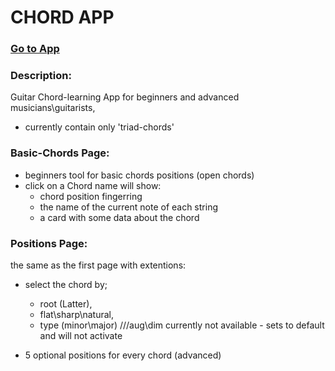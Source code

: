 # CHORD APP

### [Go to App](https://amicht.github.io/chord-app/main.html)


### Description:
Guitar Chord-learning App for beginners and advanced musicians\guitarists, 
- currently contain only 'triad-chords'


### Basic-Chords Page:
- beginners tool for basic chords positions (open chords)
- click on a Chord name will show: 
  - chord position fingerring
  - the name of the current note of each string
  - a card with some data about the chord


### Positions Page:
the same as the first page with extentions:

- select the chord by; 
  - root (Latter), 
  - flat\sharp\natural, 
  - type (minor\major) ///aug\dim currently not available - sets to default and will not activate

- 5 optional positions for every chord (advanced)
